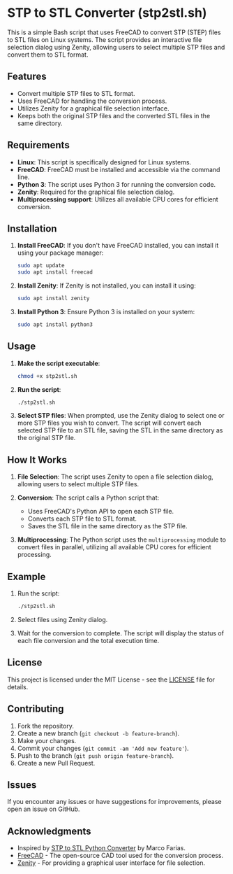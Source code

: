 # STP to STL Converter (stp2stl.sh)

This is a simple Bash script that uses FreeCAD to convert STP (STEP) files to STL files on Linux systems. The script provides an interactive file selection dialog using Zenity, allowing users to select multiple STP files and convert them to STL format.

## Features

- Convert multiple STP files to STL format.
- Uses FreeCAD for handling the conversion process.
- Utilizes Zenity for a graphical file selection interface.
- Keeps both the original STP files and the converted STL files in the same directory.

## Requirements

- **Linux**: This script is specifically designed for Linux systems.
- **FreeCAD**: FreeCAD must be installed and accessible via the command line.
- **Python 3**: The script uses Python 3 for running the conversion code.
- **Zenity**: Required for the graphical file selection dialog.
- **Multiprocessing support**: Utilizes all available CPU cores for efficient conversion.

## Installation

1. **Install FreeCAD**: If you don't have FreeCAD installed, you can install it using your package manager:

    ```bash
    sudo apt update
    sudo apt install freecad
    ```

2. **Install Zenity**: If Zenity is not installed, you can install it using:

    ```bash
    sudo apt install zenity
    ```

3. **Install Python 3**: Ensure Python 3 is installed on your system:

    ```bash
    sudo apt install python3
    ```

## Usage

1. **Make the script executable**:

    ```bash
    chmod +x stp2stl.sh
    ```

2. **Run the script**:

    ```bash
    ./stp2stl.sh
    ```

3. **Select STP files**: When prompted, use the Zenity dialog to select one or more STP files you wish to convert. The script will convert each selected STP file to an STL file, saving the STL in the same directory as the original STP file.

## How It Works

1. **File Selection**: The script uses Zenity to open a file selection dialog, allowing users to select multiple STP files.

2. **Conversion**: The script calls a Python script that:
   - Uses FreeCAD's Python API to open each STP file.
   - Converts each STP file to STL format.
   - Saves the STL file in the same directory as the STP file.

3. **Multiprocessing**: The Python script uses the `multiprocessing` module to convert files in parallel, utilizing all available CPU cores for efficient processing.

## Example

1. Run the script:

    ```bash
    ./stp2stl.sh
    ```

2. Select files using Zenity dialog.
3. Wait for the conversion to complete. The script will display the status of each file conversion and the total execution time.

## License

This project is licensed under the MIT License - see the [LICENSE](LICENSE) file for details.

## Contributing

1. Fork the repository.
2. Create a new branch (`git checkout -b feature-branch`).
3. Make your changes.
4. Commit your changes (`git commit -am 'Add new feature'`).
5. Push to the branch (`git push origin feature-branch`).
6. Create a new Pull Request.

## Issues

If you encounter any issues or have suggestions for improvements, please open an issue on GitHub.

## Acknowledgments

- Inspired by [STP to STL Python Converter](https://github.com/marcofariasmx/STP-STEP-to-STL-Python-Converter/blob/main/STP-to-STL.py) by Marco Farias.
- [FreeCAD](https://www.freecadweb.org/) - The open-source CAD tool used for the conversion process.
- [Zenity](https://help.gnome.org/users/zenity/stable/) - For providing a graphical user interface for file selection.
